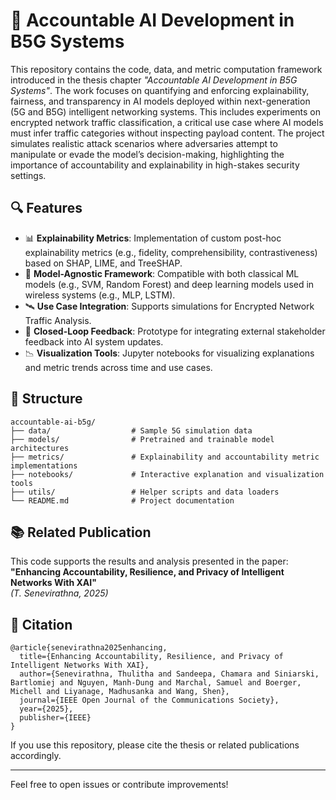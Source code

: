 # 📡 Accountable AI Development in B5G Systems

This repository contains the code, data, and metric computation framework introduced in the thesis chapter *"Accountable AI Development in B5G Systems"*. The work focuses on quantifying and enforcing explainability, fairness, and transparency in AI models deployed within next-generation (5G and B5G) intelligent networking systems. This includes experiments on encrypted network traffic classification, a critical use case where AI models must infer traffic categories without inspecting payload content. The project simulates realistic attack scenarios where adversaries attempt to manipulate or evade the model’s decision-making, highlighting the importance of accountability and explainability in high-stakes security settings.

## 🔍 Features

- 📊 **Explainability Metrics**: Implementation of custom post-hoc explainability metrics (e.g., fidelity, comprehensibility, contrastiveness) based on SHAP, LIME, and TreeSHAP.
- 🧠 **Model-Agnostic Framework**: Compatible with both classical ML models (e.g., SVM, Random Forest) and deep learning models used in wireless systems (e.g., MLP, LSTM).
- 🛰️ **Use Case Integration**: Supports simulations for Encrypted Network Traffic Analysis.
- 🔄 **Closed-Loop Feedback**: Prototype for integrating external stakeholder feedback into AI system updates.
- 📉 **Visualization Tools**: Jupyter notebooks for visualizing explanations and metric trends across time and use cases.

## 📁 Structure
```
accountable-ai-b5g/
├── data/                  # Sample 5G simulation data
├── models/                # Pretrained and trainable model architectures
├── metrics/               # Explainability and accountability metric implementations
├── notebooks/             # Interactive explanation and visualization tools
├── utils/                 # Helper scripts and data loaders
└── README.md              # Project documentation
```
## 📚 Related Publication

This code supports the results and analysis presented in the paper:  
**"Enhancing Accountability, Resilience, and Privacy of Intelligent Networks With XAI"**  
*(T. Senevirathna, 2025)*

## 📌 Citation
```
@article{senevirathna2025enhancing,
  title={Enhancing Accountability, Resilience, and Privacy of Intelligent Networks With XAI},
  author={Senevirathna, Thulitha and Sandeepa, Chamara and Siniarski, Bartlomiej and Nguyen, Manh-Dung and Marchal, Samuel and Boerger, Michell and Liyanage, Madhusanka and Wang, Shen},
  journal={IEEE Open Journal of the Communications Society},
  year={2025},
  publisher={IEEE}
}
```
If you use this repository, please cite the thesis or related publications accordingly.

---

Feel free to open issues or contribute improvements!
